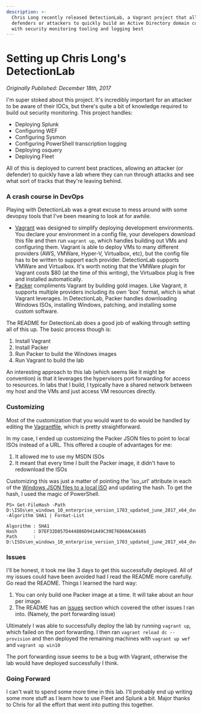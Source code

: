 ```yaml
---
description: >-
  Chris Long recently released DetectionLab, a Vagrant project that allows
  defenders or attackers to quickly build an Active Directory domain configured
  with security monitoring tooling and logging best
---
```


# Setting up Chris Long's DetectionLab

_Originally Published:  December 18th, 2017_

I'm super stoked about this project. It's incredibly important for an attacker to be aware of their IOCs, but there's quite a bit of knowledge required to build out security monitoring. This project handles:

* Deploying Splunk
* Configuring WEF
* Configuring Sysmon
* Configuring PowerShell transcription logging
* Deploying osquery
* Deploying Fleet

All of this is deployed to current best practices, allowing an attacker \(or defender\) to quickly have a lab where they can run through attacks and see what sort of tracks that they're leaving behind.

### A crash course in DevOps <a id="a-crash-course-in-devops"></a>

Playing with DetectionLab was a great excuse to mess around with some devopsy tools that I've been meaning to look at for awhile.

* [Vagrant](https://www.vagrantup.com) was designed to simplify deploying development environments. You declare your environment in a config file, your developers download this file and then run `vagrant up`, which handles building out VMs and configuring them. Vagrant is able to deploy VMs to many different providers \(AWS, VMWare, Hyper-V, Virtualbox, etc\), but the config file has to be written to support each provider. DetectionLab supports VMWare and Virtualbox. It's worth noting that the VMWare plugin for Vagrant costs $80 \(at the time of this writing\), the Virtualbox plug is free and installed automatically.
* [Packer](https://www.packer.io/) compliments Vagrant by building gold images. Like Vagrant, it supports multiple providers including its own 'box' format, which is what Vagrant leverages. In DetectionLab, Packer handles downloading Windows ISOs, installing Windows, patching, and installing some custom software.

The README for DetectionLab does a good job of walking through setting all of this up. The basic process though is:

1. Install Vagrant
2. Install Packer
3. Run Packer to build the Windows images
4. Run Vagrant to build the lab

An interesting approach to this lab \(which seems like it might be convention\) is that it leverages the hypervisors port forwarding for access to resources. In labs that I build, I typically have a shared network between my host and the VMs and just access VM resources directly.

### Customizing <a id="customizing"></a>

Most of the customization that you would want to do would be handled by editing the [Vagrantfile](https://github.com/clong/DetectionLab/blob/master/Vagrant/Vagrantfile), which is pretty straightforward.

In my case, I ended up customizing the Packer JSON files to point to local ISOs instead of a URL. This offered a couple of advantages for me:

1. It allowed me to use my MSDN ISOs
2. It meant that every time I built the Packer image, it didn't have to redownload the ISOs

Customizing this was just a matter of pointing the 'iso\_url' attribute in each of the [Windows JSON files to a local ISO](https://github.com/jaredhaight/DetectionLab/blob/master/Packer/windows_10.json#L173) and updating the hash. To get the hash, I used the magic of PowerShell.

```text
PS> Get-FileHash -Path D:\ISOs\en_windows_10_enterprise_version_1703_updated_june_2017_x64_dvd_10720664.iso -Algorithm SHA1 | Format-List

Algorithm : SHA1
Hash      : D7EF32D857D444886D941A49C39E76D60ACA4485
Path      : D:\ISOs\en_windows_10_enterprise_version_1703_updated_june_2017_x64_dvd_10720664.iso
```

### Issues <a id="issues"></a>

I'll be honest, it took me like 3 days to get this successfully deployed. All of my issues could have been avoided had I read the README more carefully. Go read the README. Things I learned the hard way:

1. You can only build one Packer image at a time. It will take about an hour per image.
2. The README has an [issues](https://github.com/clong/DetectionLab/blob/master/README.md#known-issues-and-workarounds) section which covered the other issues I ran into. \(Namely, the port forwarding issue\)

Ultimately I was able to successfully deploy the lab by running `vagrant up`, which failed on the port forwarding. I then ran `vagrant reload dc --provision` and then deployed the remaining machines with `vagrant up wef` and `vagrant up win10`

The port forwarding issue seems to be a bug with Vagrant, otherwise the lab would have deployed successfully I think.

### Going Forward <a id="going-forward"></a>

I can't wait to spend some more time in this lab. I'll probably end up writing some more stuff as I learn how to use Fleet and Splunk a bit. Major thanks to Chris for all the effort that went into putting this together.

